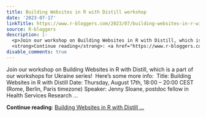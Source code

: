 ```yaml
---
title: Building Websites in R with Distill workshop
date: '2023-07-17'
linkTitle: https://www.r-bloggers.com/2023/07/building-websites-in-r-with-distill-workshop/
source: R-bloggers
description: |-
  <p>Join our workshop on Building Websites in R with Distill, which is a part of our workshops for Ukraine series!  Here’s some more info:  Title: Building Websites in R with Distill Date: Thursday, August 17th, 18:00 – 20:00 CEST (Rome, Berlin, Paris timezone) Speaker: Jenny Sloane, postdoc fellow in Health Services Research ...</p>
  <strong>Continue reading</strong>: <a href="https://www.r-bloggers.com/2023/07/building-websites-in-r-with-distill-workshop/">Building Websites in R with Distill ...
disable_comments: true
---
```

<p>Join our workshop on Building Websites in R with Distill, which is a part of our workshops for Ukraine series!  Here’s some more info:  Title: Building Websites in R with Distill Date: Thursday, August 17th, 18:00 – 20:00 CEST (Rome, Berlin, Paris timezone) Speaker: Jenny Sloane, postdoc fellow in Health Services Research ...</p>
<strong>Continue reading</strong>: <a href="https://www.r-bloggers.com/2023/07/building-websites-in-r-with-distill-workshop/">Building Websites in R with Distill ...